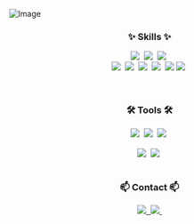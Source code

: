 <!-- 배너 -->
![Image](https://github.com/user-attachments/assets/9fb2edc9-03ab-4c32-95cc-f4bcd03fd826)

<!-- 내용 부분 -->
<h3 align="center">✨ Skills ✨</h3>
<div align="center">
  <img src="https://img.shields.io/badge/C%20Language-%23A8B9CC?style=for-the-badge&logo=c&logoColor=white" />&nbsp;
  <img src="https://img.shields.io/badge/C%2B%2B-%2300599C?style=for-the-badge&logo=c%2B%2B" />&nbsp;
  <img src="https://img.shields.io/badge/javascript-F7DF1E.svg?style=for-the-badge&logo=javascript&logoColor=20232a" />&nbsp;
</div>

<div align="center">
  <img src="https://img.shields.io/badge/Java-%23F7B731?style=for-the-badge&logo=java&logoColor=20232a" />&nbsp;
  <img src="https://img.shields.io/badge/Spring%20Boot-%236DB33F?style=for-the-badge&logo=springboot&logoColor=black" />&nbsp;
  <img src="https://img.shields.io/badge/MySQL-%2300A4E4?style=for-the-badge&logo=mysql&logoColor=white" />&nbsp;
  <img src="https://img.shields.io/badge/Express.js-%23000000?style=for-the-badge&logo=express" />&nbsp;
  <img src="https://img.shields.io/badge/MongoDB-%2347A248?style=for-the-badge&logo=mongodb&logoColor=white" />
  <img src="https://img.shields.io/badge/Node.js-%2343853D?style=for-the-badge&logo=node.js&logoColor=white" />&nbsp;
</div>

<br>

<div align="center">

</div>

<br>

<h3 align="center">🛠 Tools 🛠</h3>
<div align="center">
  <img src="https://img.shields.io/badge/git-F05033.svg?style=for-the-badge&logo=git&logoColor=white" />&nbsp;
  <img src="https://img.shields.io/badge/github-181717.svg?style=for-the-badge&logo=github&logoColor=white" />&nbsp;
  <img src="https://img.shields.io/badge/Notion-F3F3F3.svg?style=for-the-badge&logo=notion&logoColor=black" />&nbsp;
</div>

<br>

<div align="center">
  <img src="https://img.shields.io/badge/VSCode-2C2C32.svg?style=for-the-badge&logo=visual-studio-code&logoColor=22ABF3" />&nbsp;
  <img src="https://img.shields.io/badge/jupyter-2C2C32.svg?style=for-the-badge&logo=jupyter&logoColor=F37726" />&nbsp;
</div>

<br>

<h3 align="center">📫 Contact 📫</h3>
<div align="center">
  <a href="mailto:16wjdekdms@gmail.com">
    <img src="https://img.shields.io/badge/16wjdekdms@gmail.com-D14836?style=for-the-badge&logo=gmail&logoColor=white"/>&nbsp;
  </a>
      
  <a href="https://16eunda.github.io">
    <img src="https://img.shields.io/badge/Blog-1EBC8F?style=for-the-badge&logo=githubpages&logoColor=white" />&nbsp;
  </a>
</div>
